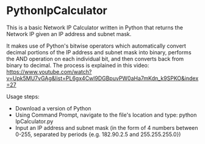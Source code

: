 # PythonIpCalculator

This is a basic Network IP Calculator written in Python that returns the Network IP given an IP address and subnet mask.

It makes use of Python's bitwise operators which automatically convert decimal portions of the IP address and subnet mask into binary, performs the AND operation on each individual bit, and then converts back from binary to decimal. The process is explained in this video: https://www.youtube.com/watch?v=Upk5MU7vGAg&list=PL6gx4Cwl9DGBpuvPW0aHa7mKdn_k9SPKO&index=27

Usage steps:
- Download a version of Python
- Using Command Prompt, navigate to the file's location and type: python IpCalculator.py
- Input an IP address and subnet mask (in the form of 4 numbers between 0-255, separated by periods {e.g. 182.90.2.5 and 255.255.255.0})
